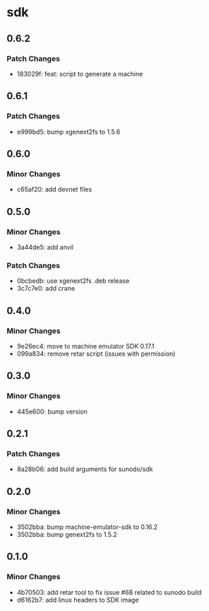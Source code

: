 # sdk

## 0.6.2

### Patch Changes

- 183029f: feat: script to generate a machine

## 0.6.1

### Patch Changes

- e999bd5: bump xgenext2fs to 1.5.6

## 0.6.0

### Minor Changes

- c65af20: add devnet files

## 0.5.0

### Minor Changes

- 3a44de5: add anvil

### Patch Changes

- 0bcbedb: use xgenext2fs .deb release
- 3c7c7e0: add crane

## 0.4.0

### Minor Changes

- 9e26ec4: move to machine emulator SDK 0.17.1
- 099a834: remove retar script (issues with permission)

## 0.3.0

### Minor Changes

- 445e600: bump version

## 0.2.1

### Patch Changes

- 8a28b06: add build arguments for sunodo/sdk

## 0.2.0

### Minor Changes

- 3502bba: bump machine-emulator-sdk to 0.16.2
- 3502bba: bump genext2fs to 1.5.2

## 0.1.0

### Minor Changes

- 4b70503: add retar tool to fix issue #68 related to sunodo build
- d6162b7: add linux headers to SDK image
